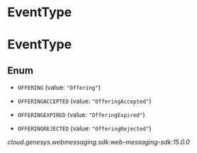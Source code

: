 # EventType


# EventType

## Enum


* `OFFERING` (value: `"Offering"`)

* `OFFERINGACCEPTED` (value: `"OfferingAccepted"`)

* `OFFERINGEXPIRED` (value: `"OfferingExpired"`)

* `OFFERINGREJECTED` (value: `"OfferingRejected"`)




_cloud.genesys.webmessaging.sdk:web-messaging-sdk:15.0.0_

